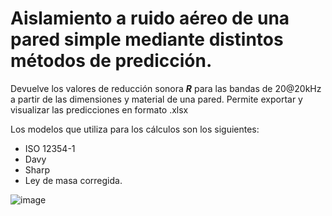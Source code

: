 # Aislamiento a ruido aéreo de una pared simple mediante distintos métodos de predicción.

Devuelve los valores de reducción sonora **_R_** para las bandas de 20@20kHz a partir de las dimensiones y material de una pared. 
Permite exportar y visualizar las predicciones en formato .xlsx

Los modelos que utiliza para los cálculos son los siguientes:
- ISO 12354-1
- Davy 
- Sharp
- Ley de masa corregida.

![image](https://user-images.githubusercontent.com/87951054/141727219-f9618bef-2c96-4ef3-b8fc-638421800288.png)

